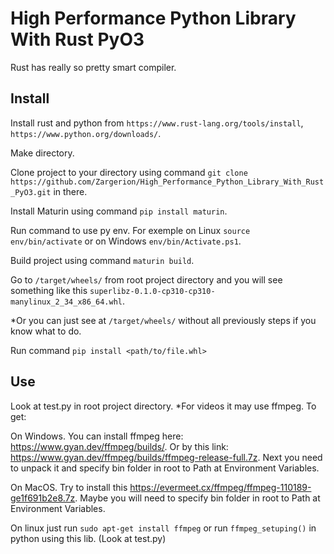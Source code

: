 # High Performance Python Library With Rust PyO3
Rust has really so pretty smart compiler.

## Install

Install rust and python from ```https://www.rust-lang.org/tools/install```, ```https://www.python.org/downloads/```.

Make directory.

Clone project to your directory using command ```git clone https://github.com/Zargerion/High_Performance_Python_Library_With_Rust_PyO3.git``` in there.

Install Maturin using command ```pip install maturin```.

Run command to use py env. For exemple on Linux ```source env/bin/activate``` or on Windows ```env/bin/Activate.ps1```.

Build project using command ```maturin build```.

Go to ```/target/wheels/``` from root project directory and you will see something like this ```superlibz-0.1.0-cp310-cp310-manylinux_2_34_x86_64.whl```.

*Or you can just see at ```/target/wheels/``` without all previously steps if you know what to do.

Run command ```pip install <path/to/file.whl>```

## Use

Look at test.py in root project directory.
*For videos it may use ffmpeg. To get:

On Windows. You can install ffmpeg here: https://www.gyan.dev/ffmpeg/builds/. Or by this link: https://www.gyan.dev/ffmpeg/builds/ffmpeg-release-full.7z. Next you need to unpack it and specify bin folder in root to Path at Environment Variables.

On MacOS. Try to install this https://evermeet.cx/ffmpeg/ffmpeg-110189-ge1f691b2e8.7z. Maybe you will need to specify bin folder in root to Path at Environment Variables.

On linux just run ```sudo apt-get install ffmpeg``` or run ```ffmpeg_setuping()``` in python using this lib. (Look at test.py)
